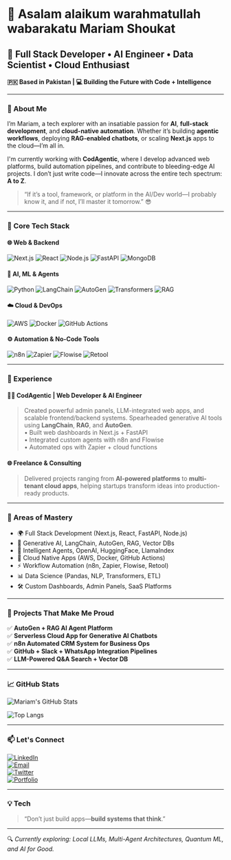 # 👋 Asalam alaikum warahmatullah wabarakatu **Mariam Shoukat** 

## 🚀 Full Stack Developer • AI Engineer • Data Scientist • Cloud Enthusiast  
**🇵🇰 Based in Pakistan | 💻 Building the Future with Code + Intelligence**

---

### 🌟 About Me

I’m Mariam, a tech explorer with an insatiable passion for **AI**, **full-stack development**, and **cloud-native automation**. Whether it’s building **agentic workflows**, deploying **RAG-enabled chatbots**, or scaling **Next.js** apps to the cloud—I’m all in.

I'm currently working with **CodAgentic**, where I develop advanced web platforms, build automation pipelines, and contribute to bleeding-edge AI projects. I don’t just write code—I innovate across the entire tech spectrum: **A to Z**.

> “If it’s a tool, framework, or platform in the AI/Dev world—I probably know it, and if not, I’ll master it tomorrow.” 😎

---

### 🔧 Core Tech Stack

#### 🌐 Web & Backend
![Next.js](https://img.shields.io/badge/Next.js-000000?style=flat&logo=next.js&logoColor=white)
![React](https://img.shields.io/badge/React-61DAFB?style=flat&logo=react&logoColor=black)
![Node.js](https://img.shields.io/badge/Node.js-339933?style=flat&logo=node.js&logoColor=white)
![FastAPI](https://img.shields.io/badge/FastAPI-009688?style=flat&logo=fastapi&logoColor=white)
![MongoDB](https://img.shields.io/badge/MongoDB-4EA94B?style=flat&logo=mongodb&logoColor=white)

#### 🤖 AI, ML & Agents
![Python](https://img.shields.io/badge/Python-3776AB?style=flat&logo=python&logoColor=white)
![LangChain](https://img.shields.io/badge/LangChain-00ADD8?style=flat&logo=langchain&logoColor=white)
![AutoGen](https://img.shields.io/badge/AutoGen-FF6F00?style=flat&logo=autogen&logoColor=white)
![Transformers](https://img.shields.io/badge/HuggingFace-FFBF00?style=flat&logo=huggingface&logoColor=black)
![RAG](https://img.shields.io/badge/RAG-6A5ACD?style=flat&logo=rag&logoColor=white)

#### ☁️ Cloud & DevOps
![AWS](https://img.shields.io/badge/AWS-232F3E?style=flat&logo=amazon-aws&logoColor=white)
![Docker](https://img.shields.io/badge/Docker-2496ED?style=flat&logo=docker&logoColor=white)
![GitHub Actions](https://img.shields.io/badge/GitHub_Actions-2088FF?style=flat&logo=github-actions&logoColor=white)

#### ⚙️ Automation & No-Code Tools
![n8n](https://img.shields.io/badge/n8n-00C89C?style=flat&logo=n8n&logoColor=white)
![Zapier](https://img.shields.io/badge/Zapier-FF4A00?style=flat&logo=zapier&logoColor=white)
![Flowise](https://img.shields.io/badge/Flowise-6E3BE8?style=flat&logo=flowise&logoColor=white)
![Retool](https://img.shields.io/badge/Retool-212121?style=flat&logo=retool&logoColor=white)

---

### 💼 Experience

#### 👩‍💻 CodAgentic | Web Developer & AI Engineer  
> Created powerful admin panels, LLM-integrated web apps, and scalable frontend/backend systems. Spearheaded generative AI tools using **LangChain**, **RAG**, and **AutoGen**.  
• Built web dashboards in Next.js + FastAPI  
• Integrated custom agents with n8n and Flowise  
• Automated ops with Zapier + cloud functions  

#### 🌐 Freelance & Consulting  
> Delivered projects ranging from **AI-powered platforms** to **multi-tenant cloud apps**, helping startups transform ideas into production-ready products.

---

### 🧠 Areas of Mastery

- 🌍 Full Stack Development (Next.js, React, FastAPI, Node.js)
- 🧠 Generative AI, LangChain, AutoGen, RAG, Vector DBs
- 🤖 Intelligent Agents, OpenAI, HuggingFace, LlamaIndex
- 🔧 Cloud Native Apps (AWS, Docker, GitHub Actions)
- ⚡ Workflow Automation (n8n, Zapier, Flowise, Retool)
- 📊 Data Science (Pandas, NLP, Transformers, ETL)
- 🛠️ Custom Dashboards, Admin Panels, SaaS Platforms

---

### 🚀 Projects That Make Me Proud

✅ **AutoGen + RAG AI Agent Platform**  
✅ **Serverless Cloud App for Generative AI Chatbots**  
✅ **n8n Automated CRM System for Business Ops**  
✅ **GitHub + Slack + WhatsApp Integration Pipelines**  
✅ **LLM-Powered Q&A Search + Vector DB**

---

### 📈 GitHub Stats

![Mariam's GitHub Stats](https://github-readme-stats.vercel.app/api?username=YourGitHubUsername&show_icons=true&theme=tokyonight)

![Top Langs](https://github-readme-stats.vercel.app/api/top-langs/?username=YourGitHubUsername&layout=compact&theme=tokyonight)

---

### 📫 Let's Connect

[![LinkedIn](https://img.shields.io/badge/LinkedIn-0077B5?style=flat&logo=linkedin&logoColor=white)](https://www.linkedin.com/in/YourLinkedInURL)  
[![Email](https://img.shields.io/badge/Gmail-D14836?style=flat&logo=gmail&logoColor=white)](mailto:youremail@example.com)  
[![Twitter](https://img.shields.io/badge/Twitter-1DA1F2?style=flat&logo=twitter&logoColor=white)](https://twitter.com/YourTwitterHandle)  
[![Portfolio](https://img.shields.io/badge/Portfolio-000000?style=flat&logo=firefox&logoColor=white)](https://yourwebsite.com)

---

### 💡 Tech 

> “Don’t just build apps—**build systems that think**.”

---

🔍 *Currently exploring: Local LLMs, Multi-Agent Architectures, Quantum ML, and AI for Good.*

